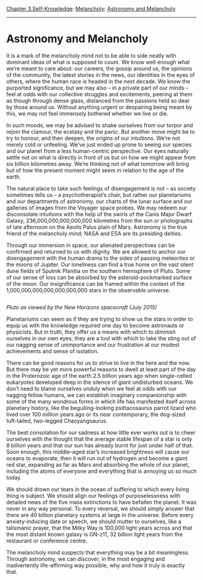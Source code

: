 [Chapter 3.Self-Knowledge](https://www.theschooloflife.com/thebookoflife/category/self-knowledge/): [Melancholy](https://www.theschooloflife.com/thebookoflife/category/self-knowledge/melancholy/): [Astronomy and Melancholy](https://www.theschooloflife.com/thebookoflife/astronomy-and-melancholy/)

* * *

# Astronomy and Melancholy

It is a mark of the melancholy mind not to be able to side neatly with dominant ideas of what is supposed to count. We know well enough what we’re meant to care about: our careers, the gossip around us, the opinions of the community, the latest stories in the news, our identities in the eyes of others, where the human race is headed in the next decade. We know the purported significance, but we may also – in a private part of our minds – feel at odds with our collective struggles and excitements, peering at them as though through dense glass, distanced from the passions held so dear by those around us. Without anything urgent or despairing being meant by this, we may not feel immensely bothered whether we live or die.&nbsp;

In such moods, we may be advised to shake ourselves from our torpor and rejoin the clamour, the ecstasy and the panic. But another move might be to try to honour, and then deepen, the origins of our intuitions. We’re not merely cold or unfeeling. We’ve just ended up prone to seeing our species and our planet from a less human-centric perspective. Our eyes naturally settle not on what is directly in front of us but on how we might appear from six billion kilometres away. We’re thinking not of what tomorrow will bring but of how the present moment might seem in relation to the age of the earth.

The natural place to take such feelings of disengagement is not – as society sometimes tells us – a psychotherapist’s chair, but rather our planetariums and our departments of astronomy, our charts of the lunar surface and our galleries of images from the Voyager space probes. We may redeem our disconsolate intuitions with the help of the swirls of the Canis Major Dwarf Galaxy, 236,000,000,000,000,000 kilometres from the sun or photographs of late afternoon on the Aeolis Palus plain of Mars. Astronomy is the true friend of the melancholy mind; NASA and ESA are its presiding deities.&nbsp;

Through our immersion in space, our alienated perspectives can be confirmed and returned to us with dignity. We are allowed to anchor our disengagement with the human drama to the sides of passing meteorites or the moons of Jupiter. Our loneliness can find a true home on the vast silent dune fields of Sputnik Planitia on the southern hemisphere of Pluto. Some of our sense of loss can be absorbed by the asteroid-pockmarked surface of the moon. Our insignificance can be framed within the context of the 1,000,000,000,000,000,000,000 stars in the observable universe.&nbsp;

<figure class="aligncenter"><img src="https://lh5.googleusercontent.com/eZU1RYgRimgwB-6AvX-gZNUodcBrTNBL-Ldz2NbP6myobp1SyyIeWO6R3Eg6Jnh_zSS4Nh8i01LSTsf4FPFB8AVHsA2kEOFOEfuK3ko2vjdg2iaowiOo3LBYT62CVg58bLM4ARW0" alt=""></figure>

_Pluto as viewed by the New Horizons spacecraft (July 2015)_

Planetariums can seem as if they are trying to show us the stars in order to equip us with the knowledge required one day to become astronauts or physicists. But in truth, they offer us a means with which to diminish ourselves in our own eyes; they are a tool with which to take the sting out of our nagging sense of unimportance and our frustration at our modest achievements and sense of isolation.&nbsp;

There can be good reasons for us to strive to live in the here and the now. But there may be yet more powerful reasons to dwell at least part of the day in the Proterozoic age of the earth 2.5 billion years ago when single-celled eukaryotes developed deep in the silence of giant undisturbed oceans. We don’t need to blame ourselves unduly when we feel at odds with our nagging fellow humans, we can establish imaginary companionship with some of the many wondrous forms in which life has manifested itself across planetary history, like the beguiling-looking psittacosaurus parrot lizard who lived over 100 million years ago or its near contemporary, the dog-sized tuft-tailed, two-legged Chaoyangsaurus.

The best consolation for our sadness at how little ever works out is to cheer ourselves with the thought that the average stable lifespan of a star is only 8 billion years and that our sun has already burnt for just under half of that. Soon enough, this middle-aged star’s increased brightness will cause our oceans to evaporate, then it will run out of hydrogen and become a giant red star, expanding as far as Mars and absorbing the whole of our planet, including the atoms of everyone and everything that is annoying us so much today.

We should drown our tears in the ocean of suffering to which every living thing is subject. We should align our feelings of purposelessness with detailed news of the five mass extinctions to have befallen the planet. It was never in any way personal. To every reversal, we should simply answer that there are 40 billion planetary systems at large in the universe. Before every anxiety-inducing date or speech, we should mutter to ourselves, like a talismanic prayer, that the Milky Way is 100,000 light years across and that the most distant known galaxy is GN-z11, 32 billion light years from the restaurant or conference centre.&nbsp;

The melancholy mind suspects that everything may be a bit meaningless. Through astronomy, we can discover, in the most engaging and inadvertently life-affirming way possible, why and how it truly is exactly that.
